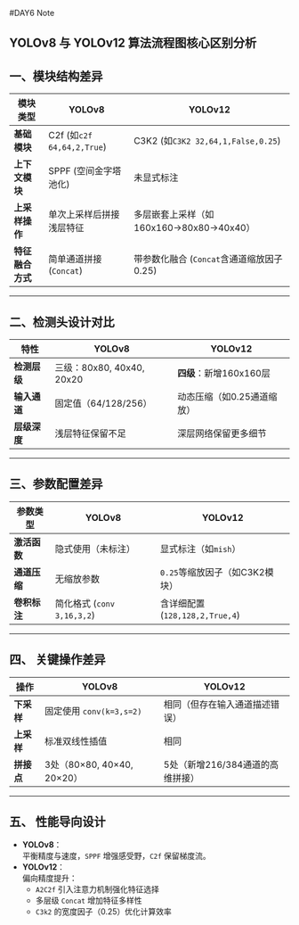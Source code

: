 #DAY6 Note

## YOLOv8 与 YOLOv12 算法流程图核心区别分析

## 一、模块结构差异
| **模块类型**       | **YOLOv8**                          | **YOLOv12**                          |
|--------------------|------------------------------------------|-------------------------------------------|
| **基础模块**       | C2f (如`c2f 64,64,2,True`)               | C3K2 (如`C3K2 32,64,1,False,0.25`)        |
| **上下文模块**     | SPPF (空间金字塔池化)                    | 未显式标注                                |
| **上采样操作**     | 单次上采样后拼接浅层特征                 | 多层嵌套上采样（如160x160→80x80→40x40）   |
| **特征融合方式**   | 简单通道拼接 (`Concat`)                  | 带参数化融合 (`Concat`含通道缩放因子0.25) |

---

## 二、检测头设计对比
| **特性**           | **YOLOv8**                               | **YOLOv12**                               |
|--------------------|------------------------------------------|-------------------------------------------|
| **检测层级**       | 三级：80x80, 40x40, 20x20                | **四级**：新增160x160层                   |
| **输入通道**       | 固定值（64/128/256）                     | 动态压缩（如0.25通道缩放）                |
| **层级深度**       | 浅层特征保留不足                         | 深层网络保留更多细节                     |

---

## 三、参数配置差异
| **参数类型**       | YOLOv8                              | YOLOv12                             |
|--------------------|-------------------------------------|--------------------------------------|
| **激活函数**       | 隐式使用（未标注）                  | 显式标注（如`mish`）                 |
| **通道压缩**       | 无缩放参数                          | `0.25`等缩放因子（如C3K2模块）       |
| **卷积标注**       | 简化格式 (`conv 3,16,3,2`)          | 含详细配置 (`128,128,2,True,4`)      |

---

## 四、 关键操作差异
| **操作**       | **YOLOv8**                            | **YOLOv12**                            |
|----------------|---------------------------------------|----------------------------------------|
| **下采样**     | 固定使用 `conv(k=3,s=2)`              | 相同（但存在输入通道描述错误）         |
| **上采样**     | 标准双线性插值                        | 相同                                   |
| **拼接点**     | 3处（80×80, 40×40, 20×20）           | 5处（新增216/384通道的高维拼接）       |

---

## 五、 性能导向设计
- **YOLOv8**：  
  平衡精度与速度，`SPPF` 增强感受野，`C2f` 保留梯度流。
- **YOLOv12**：  
  偏向精度提升：  
  - `A2C2f` 引入注意力机制强化特征选择  
  - 多层级 `Concat` 增加特征多样性  
  - `C3k2` 的宽度因子（0.25）优化计算效率  